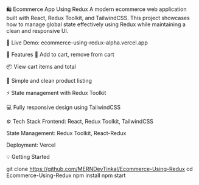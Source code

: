 🛍️ Ecommerce App Using Redux
A modern ecommerce web application built with React, Redux Toolkit, and TailwindCSS. This project showcases how to manage global state effectively using Redux while maintaining a clean and responsive UI.

🔗 Live Demo: ecommerce-using-redux-alpha.vercel.app

🚀 Features
🛒 Add to cart, remove from cart

📦 View cart items and total

🧾 Simple and clean product listing

⚡ State management with Redux Toolkit

💻 Fully responsive design using TailwindCSS

⚙️ Tech Stack
Frontend: React, Redux Toolkit, TailwindCSS

State Management: Redux Toolkit, React-Redux

Deployment: Vercel

💡 Getting Started

git clone https://github.com/MERNDevTinkal/Ecommerce-Using-Redux
cd Ecommerce-Using-Redux
npm install
npm start
